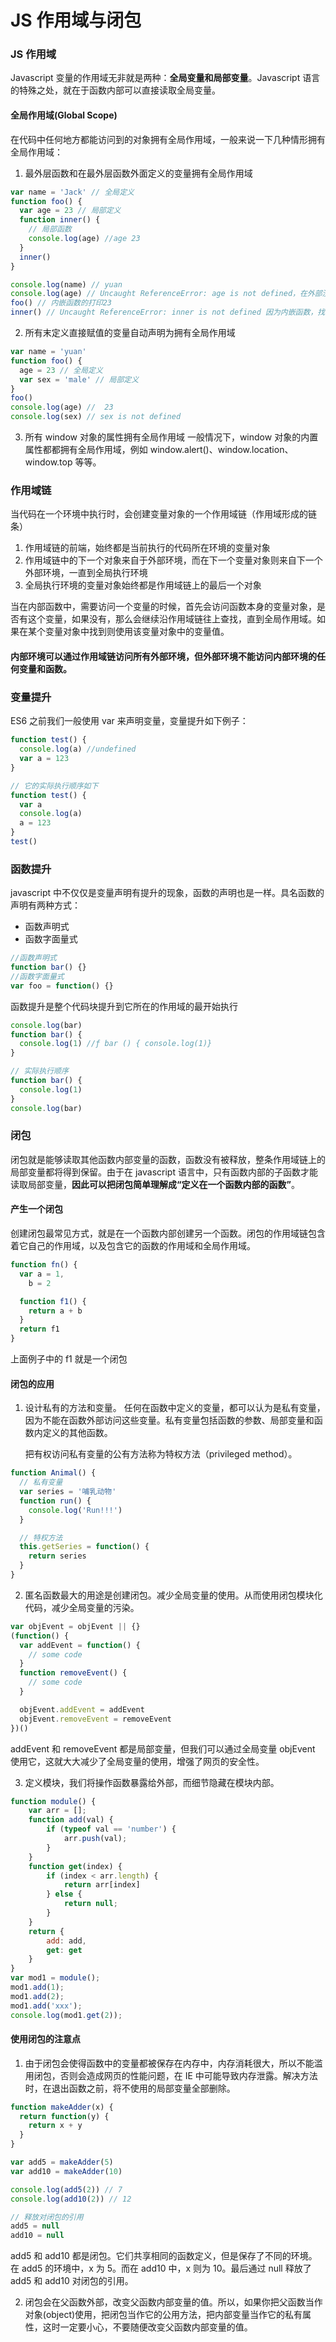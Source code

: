 # JS 作用域与闭包

### JS 作用域

Javascript 变量的作用域无非就是两种：**全局变量和局部变量**。Javascript 语言的特殊之处，就在于函数内部可以直接读取全局变量。

#### 全局作用域(Global Scope)

在代码中任何地方都能访问到的对象拥有全局作用域，一般来说一下几种情形拥有全局作用域：

1. 最外层函数和在最外层函数外面定义的变量拥有全局作用域

```js
var name = 'Jack' // 全局定义
function foo() {
  var age = 23 // 局部定义
  function inner() {
    // 局部函数
    console.log(age) //age 23
  }
  inner()
}

console.log(name) // yuan
console.log(age) // Uncaught ReferenceError: age is not defined，在外部没有这个变量
foo() // 内嵌函数的打印23
inner() // Uncaught ReferenceError: inner is not defined 因为内嵌函数，找不到这个函数
```

2. 所有末定义直接赋值的变量自动声明为拥有全局作用域

```js
var name = 'yuan'
function foo() {
  age = 23 // 全局定义
  var sex = 'male' // 局部定义
}
foo()
console.log(age) //  23
console.log(sex) // sex is not defined
```

3. 所有 window 对象的属性拥有全局作用域
   一般情况下，window 对象的内置属性都都拥有全局作用域，例如 window.alert()、window.location、window.top 等等。

### 作用域链

当代码在一个环境中执行时，会创建变量对象的一个作用域链（作用域形成的链条）

1. 作用域链的前端，始终都是当前执行的代码所在环境的变量对象
2. 作用域链中的下一个对象来自于外部环境，而在下一个变量对象则来自下一个外部环境，一直到全局执行环境
3. 全局执行环境的变量对象始终都是作用域链上的最后一个对象

当在内部函数中，需要访问一个变量的时候，首先会访问函数本身的变量对象，是否有这个变量，如果没有，那么会继续沿作用域链往上查找，直到全局作用域。如果在某个变量对象中找到则使用该变量对象中的变量值。

#### 内部环境可以通过作用域链访问所有外部环境，但外部环境不能访问内部环境的任何变量和函数。

### 变量提升

ES6 之前我们一般使用 var 来声明变量，变量提升如下例子：

```js
function test() {
  console.log(a) //undefined
  var a = 123
}

// 它的实际执行顺序如下
function test() {
  var a
  console.log(a)
  a = 123
}
test()
```

### 函数提升

javascript 中不仅仅是变量声明有提升的现象，函数的声明也是一样。具名函数的声明有两种方式：

- 函数声明式
- 函数字面量式

```js
//函数声明式
function bar() {}
//函数字面量式
var foo = function() {}
```

函数提升是整个代码块提升到它所在的作用域的最开始执行

```js
console.log(bar)
function bar() {
  console.log(1) //ƒ bar () { console.log(1)}
}

// 实际执行顺序
function bar() {
  console.log(1)
}
console.log(bar)
```

### 闭包

闭包就是能够读取其他函数内部变量的函数，函数没有被释放，整条作用域链上的局部变量都将得到保留。由于在 javascript 语言中，只有函数内部的子函数才能读取局部变量，**因此可以把闭包简单理解成“定义在一个函数内部的函数”**。

#### 产生一个闭包

创建闭包最常见方式，就是在一个函数内部创建另一个函数。闭包的作用域链包含着它自己的作用域，以及包含它的函数的作用域和全局作用域。

```js
function fn() {
  var a = 1,
    b = 2

  function f1() {
    return a + b
  }
  return f1
}
```

上面例子中的 f1 就是一个闭包

#### 闭包的应用

1. 设计私有的方法和变量。
   任何在函数中定义的变量，都可以认为是私有变量，因为不能在函数外部访问这些变量。私有变量包括函数的参数、局部变量和函数内定义的其他函数。

   把有权访问私有变量的公有方法称为特权方法（privileged method）。

```js
function Animal() {
  // 私有变量
  var series = '哺乳动物'
  function run() {
    console.log('Run!!!')
  }

  // 特权方法
  this.getSeries = function() {
    return series
  }
}
```

2. 匿名函数最大的用途是创建闭包。减少全局变量的使用。从而使用闭包模块化代码，减少全局变量的污染。

```js
var objEvent = objEvent || {}
(function() {
  var addEvent = function() {
    // some code
  }
  function removeEvent() {
    // some code
  }

  objEvent.addEvent = addEvent
  objEvent.removeEvent = removeEvent
})()
```

addEvent 和 removeEvent 都是局部变量，但我们可以通过全局变量 objEvent 使用它，这就大大减少了全局变量的使用，增强了网页的安全性。

3. 定义模块，我们将操作函数暴露给外部，而细节隐藏在模块内部。
```js
function module() {
	var arr = [];
	function add(val) {
		if (typeof val == 'number') {
			arr.push(val);
		}
	}
	function get(index) {
		if (index < arr.length) {
			return arr[index]
		} else {
			return null;
		}
	}
	return {
		add: add,
		get: get
	}
}
var mod1 = module();
mod1.add(1);
mod1.add(2);
mod1.add('xxx');
console.log(mod1.get(2));
```

#### 使用闭包的注意点

1. 由于闭包会使得函数中的变量都被保存在内存中，内存消耗很大，所以不能滥用闭包，否则会造成网页的性能问题，在 IE 中可能导致内存泄露。解决方法时，在退出函数之前，将不使用的局部变量全部删除。

```js
function makeAdder(x) {
  return function(y) {
    return x + y
  }
}

var add5 = makeAdder(5)
var add10 = makeAdder(10)

console.log(add5(2)) // 7
console.log(add10(2)) // 12

// 释放对闭包的引用
add5 = null
add10 = null
```

add5 和 add10 都是闭包。它们共享相同的函数定义，但是保存了不同的环境。在 add5 的环境中，x 为 5。而在 add10 中，x 则为 10。最后通过 null 释放了 add5 和 add10 对闭包的引用。

2. 闭包会在父函数外部，改变父函数内部变量的值。所以，如果你把父函数当作对象(object)使用，把闭包当作它的公用方法，把内部变量当作它的私有属性，这时一定要小心，不要随便改变父函数内部变量的值。

